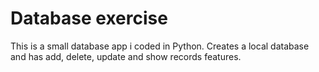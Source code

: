 # Database exercise
This is a small database app i coded in Python.
Creates a local database and has add, delete, update and show records features.
